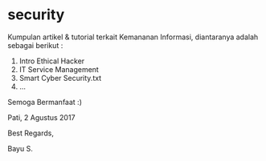 # security

Kumpulan artikel & tutorial terkait Kemananan Informasi,
diantaranya adalah sebagai berikut :
1. Intro Ethical Hacker
2. IT Service Management
3. Smart Cyber Security.txt
4. ...

Semoga Bermanfaat :)

Pati, 2 Agustus 2017

Best Regards,

Bayu S.

